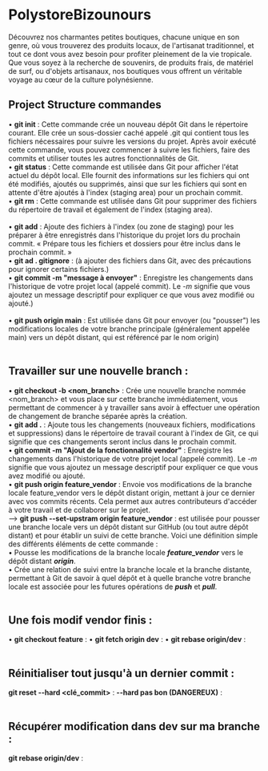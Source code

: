 # PolystoreBizounours
Découvrez nos charmantes petites boutiques, chacune unique en son genre, où vous trouverez des produits locaux, de l'artisanat traditionnel, et tout ce dont vous avez besoin pour profiter pleinement de la vie tropicale. Que vous soyez à la recherche de souvenirs, de produits frais, de matériel de surf, ou d'objets artisanaux, nos boutiques vous offrent un véritable voyage au cœur de la culture polynésienne.

## Project Structure commandes
• **git init** : Cette commande crée un nouveau dépôt Git dans le répertoire courant. Elle crée un sous-dossier caché appelé .git qui contient tous les fichiers nécessaires pour suivre les versions du projet. Après avoir exécuté cette commande, vous pouvez commencer à suivre les fichiers, faire des commits et utiliser toutes les autres fonctionnalités de Git.<br/>
• **git status** : Cette commande est utilisée dans Git pour afficher l'état actuel du dépôt local. Elle fournit des informations sur les fichiers qui ont été modifiés, ajoutés ou supprimés, ainsi que sur les fichiers qui sont en attente d'être ajoutés à l'index (staging area) pour un prochain commit.<br/>
• **git rm** : Cette commande est utilisée dans Git pour supprimer des fichiers du répertoire de travail et également de l'index (staging area).<br/>
<br/>
• **git add** : Ajoute des fichiers à l'index (ou zone de staging) pour les préparer à être enregistrés dans l'historique du projet lors du prochain commit. « Prépare tous les fichiers et dossiers pour être inclus dans le prochain commit. »<br/>
• **git ad . gitignore** : (à ajouter des fichiers dans Git, avec des précautions pour ignorer certains fichiers.)<br/>
• **git commit -m "message à envoyer"** : Enregistre les changements dans l'historique de votre projet local (appelé commit). Le *-m* signifie que vous ajoutez un message descriptif pour expliquer ce que vous avez modifié ou ajouté.)<br/>
<br/>
• **git push origin main** : Est utilisée dans Git pour envoyer (ou "pousser") les modifications locales de votre branche principale (généralement appelée main) vers un dépôt distant, qui est référencé par le nom origin)<br/>
<br/>

## Travailler sur une nouvelle branch :
• **git checkout -b <nom_branch>** : Crée une nouvelle branche nommée <nom_branch> et vous place sur cette branche immédiatement, vous permettant de commencer à y travailler sans avoir à effectuer une opération de changement de branche séparée après la création.<br/>
• **git add .** : Ajoute tous les changements (nouveaux fichiers, modifications et suppressions) dans le répertoire de travail courant à l'index de Git, ce qui signifie que ces changements seront inclus dans le prochain commit. <br/>
• **git commit -m "Ajout de la fonctionnalité vendor"** : Enregistre les changements dans l'historique de votre projet local (appelé commit). Le *-m* signifie que vous ajoutez un message descriptif pour expliquer ce que vous avez modifié ou ajouté. <br/>
• **git push origin feature_vendor** : Envoie vos modifications de la branche locale feature_vendor vers le dépôt distant origin, mettant à jour ce dernier avec vos commits récents. Cela permet aux autres contributeurs d'accéder à votre travail et de collaborer sur le projet.<br/>
--> **git push --set-upstram origin feature_vendor** : est utilisée pour pousser une branche locale vers un dépôt distant sur GitHub (ou tout autre dépôt distant) et pour établir un suivi de cette branche. Voici une définition simple des différents éléments de cette commande :<br/>
• Pousse les modifications de la branche locale ***feature_vendor*** vers le dépôt distant ***origin***.<br/>
• Crée une relation de suivi entre la branche locale et la branche distante, permettant à Git de savoir à quel dépôt et à quelle branche votre branche locale est associée pour les futures opérations de ***push*** et ***pull***.<br/>
<br/>

## Une fois modif vendor finis : 
• **git checkout feature** :
• **git fetch origin dev** :
• **git rebase origin/dev** :
<br/>
<br/>

## Réinitialiser tout jusqu'à un dernier commit : 
**git reset --hard <clé_commit>** :
**--hard pas bon (DANGEREUX)** :
<br/>
<br/>

## Récupérer modification dans dev sur ma branche : 
**git rebase origin/dev** :
